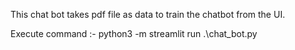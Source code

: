 This chat bot takes pdf file as data to train the chatbot from the UI.

Execute command :- python3 -m streamlit run .\chat_bot.py

